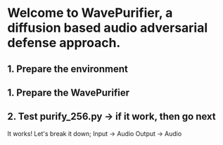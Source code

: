 # Welcome to WavePurifier, a diffusion based audio adversarial defense approach.

## 1. Prepare the environment

## 1. Prepare the WavePurifier
## 2. Test purify_256.py -> if it work, then go next
It works! Let's break it down; 
Input -> Audio
Output -> Audio
